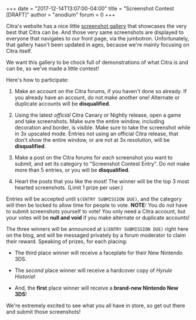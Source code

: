 +++
date = "2017-12-14T13:07:00-04:00"
title = "Screenshot Contest [DRAFT]"
author = "anodium"
forum = 0
+++

Citra's website has a nice little [screenshot gallery](https://citra-emu.org/screenshots/) that
showcases the very best that Citra can be. And those very same screenshots
are displayed to everyone that navigates to our front page, via the jumbotron.
Unfortunately, that gallery hasn't been updated in ages, because we're mainly
focusing on Citra itself.

We want this gallery to be chock full of demonstrations of what Citra is and can
be, so we've made a little contest!

Here's how to participate:

1. Make an account on the Citra forums, if you haven't done so already. If you
already have an account, do not make another one! Alternate or duplicate accounts
will be **disqualified**.

2. Using the latest *official* Citra Canary or Nightly release, open a game and
take screenshots. Make sure the entire window, including decoration and border,
is visible. Make sure to take the screenshot while in 3x upscaled mode. Entries
not using an official Citra release, that don't show the entire window, or are
not at 3x resolution, will be **disqualified**.

3. Make a post on the Citra forums for *each* screenshot you want to submit, and
set its category to "Screenshot Contest Entry". Do not make more than 5 entries,
or you will be **disqualified**.

4. Heart the posts that you like the most! The winner will be the top 3 most
hearted screenshots. (Limit 1 prize per user.)

Entries will be accepted until `$(ENTRY SUBMISSION DUE)`, and the category will
then be locked to allow time for people to vote. **NOTE:** You do *not* have to
submit screenshots yourself to vote! You only need a Citra account, but your
votes will be **null and void** if you make alternate or duplicate accounts!

The three winners will be announced at `$(ENTRY SUBMISSION DUE)` right here on
the blog, and will be messaged privately by a forum moderator to claim their
reward. Speaking of prizes, for each placing:

 * The third place winner will receive a faceplate for their New Nintendo 3DS.

 * The *second* place winner will receive a hardcover copy of *Hyrule Historia*!

 * And, the **first** place winner will receive a **brand-new Nintendo New 3DS**!

We're extremely excited to see what you all have in store, so get out there and
submit those screenshots!
